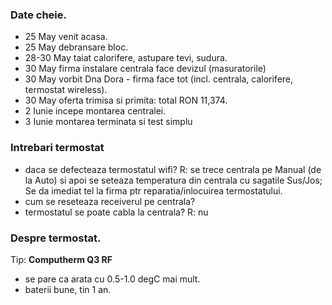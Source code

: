 ### Date cheie.

- 25 May venit acasa.
- 25 May debransare bloc.
- 28-30 May taiat calorifere, astupare tevi, sudura.
- 30 May firma instalare centrala face devizul (masuratorile)
- 30 May vorbit Dna Dora - firma face tot (incl. centrala, calorifere, termostat wireless).
- 30 May oferta trimisa si primita: total RON 11,374.
- 2 Iunie incepe montarea centralei.
- 3 Iunie montarea terminata si test simplu

### Intrebari termostat

- daca se defecteaza termostatul wifi?
  R: se trece centrala pe Manual (de la Auto) si apoi se seteaza temperatura din centrala cu sagatile Sus/Jos;
  Se da imediat tel la firma ptr reparatia/inlocuirea termostatului.
- cum se reseteaza receiverul pe centrala?
- termostatul se poate cabla la centrala?
  R: nu

### Despre termostat.

Tip: **Computherm Q3 RF**

- se pare ca arata cu 0.5-1.0 degC mai mult.
- baterii bune, tin 1 an.
